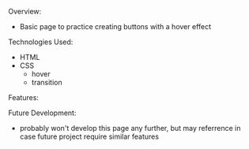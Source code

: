 Overview:

- Basic page to practice creating buttons with a hover effect

Technologies Used:

- HTML
- CSS
  - hover
  - transition

Features:

Future Development:

- probably won't develop this page any further, but may referrence in case future project require similar features

